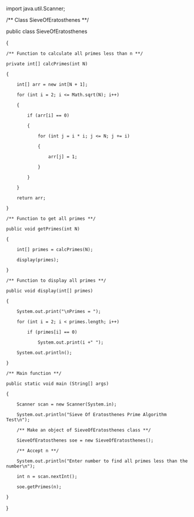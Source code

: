 import java.util.Scanner;
 
/** Class SieveOfEratosthenes **/

public class SieveOfEratosthenes

{
    
    /** Function to calculate all primes less than n **/
    
    private int[] calcPrimes(int N)
    
    {
        
        int[] arr = new int[N + 1];
        
        for (int i = 2; i <= Math.sqrt(N); i++)
        
        {
            
            if (arr[i] == 0)
            
            {
                
                for (int j = i * i; j <= N; j += i)
                
                {
                    
                    arr[j] = 1;
                
                }
            
            }
        
        }
        
        return arr;
    
    }
    
    /** Function to get all primes **/
    
    public void getPrimes(int N)
    
    {
        
        int[] primes = calcPrimes(N);
        
        display(primes);
    
    }
    
    /** Function to display all primes **/
    
    public void display(int[] primes)
    
    {
        
        System.out.print("\nPrimes = ");
        
        for (int i = 2; i < primes.length; i++)
            
            if (primes[i] == 0)
                
                System.out.print(i +" ");
        
        System.out.println();
    
    }
    
    /** Main function **/
    
    public static void main (String[] args) 
    
    {
        
        Scanner scan = new Scanner(System.in);
        
        System.out.println("Sieve Of Eratosthenes Prime Algorithm Test\n");
        
        /** Make an object of SieveOfEratosthenes class **/
        
        SieveOfEratosthenes soe = new SieveOfEratosthenes();
        
        /** Accept n **/
        
        System.out.println("Enter number to find all primes less than the number\n");
        
        int n = scan.nextInt();
        
        soe.getPrimes(n);        
    
    }
    
}
